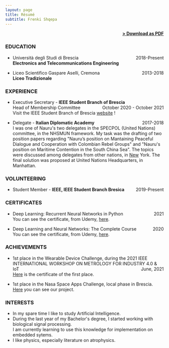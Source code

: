 ```yaml
---
layout: page
title: Résumé
subtitle: Frenki Shqepa
---
```


<span style="float: right; "><a href="{{ '/assets/resume.pdf' | prepend: site.baseurl }}"><strong>> Download as PDF</strong></a> </span>
<br>


### EDUCATION

- Università degli Studi di Brescia <span style="float: right; ">2018-Present</span>  
**Electronics and Telecommunications Engineering**  

- Liceo Scientifico Gaspare Aselli, Cremona <span style="float: right; ">2013-2018</span>  
**Liceo Tradizionale**   


### EXPERIENCE

- Executive Secretary - **IEEE Student Branch of Brescia** <span style="float: right; ">October 2020 - October 2021</span>  
Head of Membership Committee
<br/>Visit the IEEE Student Branch of Brescia [website](https://ieeesb.unibs.it) !

- Delegate - **Italian Diplomatic Academy** <span style="float: right; ">2017-2018</span>  
I was one of Nauru's two delegates in the SPECPOL (United Nations) committee, in the NHSMUN framework.
My task was the drafting of two position papers regarding "Nauru’s position on Mantaining Peaceful Dialogue and Cooperation with Colombian Rebel Groups" and "Nauru's position on Maritime Contention in the South China Sea".
The topics were discussed among delegates from other nations, in [New](https://www.youtube.com/watch?v=dQw4w9WgXcQ) York. The final solution was proposed at United Nations Headquarters, in Manhattan.

### VOLUNTEERING

- Student Member - **IEEE, IEEE Student Branch Bresica** <span style="float: right; ">2019-Present</span>  


### CERTIFICATES

- Deep Learning: Recurrent Neural Networks in Python <span style="float: right; ">2021</span>  
You can see the certificate, from Udemy, [here](https://www.udemy.com/certificate/UC-49f4ac0a-739d-4973-b242-5ef12b251a89/).

- Deep Learning and Neural Networks: The Complete Course <span style="float: right; ">2020</span>  
You can see the certificate, from Udemy, [here](https://www.udemy.com/certificate/UC-848c445e-0a92-4482-b444-515d120f8205/).


### ACHIEVEMENTS

- 1st place in the Wearable Device Challenge, during the 2021 IEEE INTERNATIONAL WORKSHOP ON METROLOGY FOR INDUSTRY 4.0 & IoT <span style="float: right; ">June, 2021</span>  
[Here](https://drive.google.com/file/d/1QnfsOkYyCZfwIgRZQGb566gBPrOZJ34J/view) is the certificate of the first place.

- 1st place in the Nasa Space Apps Challenge, local phase in Brescia. 
[Here](https://drive.google.com/drive/folders/1EL8coh3n1aVOn3My_ZGnoqM9zsdFn46T?usp=sharing) you can see our project.

### INTERESTS

- In my spare time I like to study Artificial Intelligence.
- During the last year of my Bachelor's degree, I started working with biological signal processing. 
<br/>I am currently learning to use this knowledge for implementation on embedded sytems.
- I like physics, especially literature on atrophysics.

